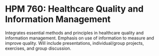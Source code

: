 # HPM 760: Healthcare Quality and Information Management

Integrates essential methods and principles in healthcare quality and information management. Emphasis on use of information to measure and improve quality. Will include presentations, individual/group projects, exercises, and group discussion.
